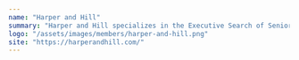 ```yaml
---
name: "Harper and Hill"
summary: "Harper and Hill specializes in the Executive Search of Senior Management positions in Asia. We have consultants in different industries and regions in Asia. Each of our consultants have more than 10 year experience in the Executive Search industry with hundreds of placements and numerous satisfied clients."
logo: "/assets/images/members/harper-and-hill.png"
site: "https://harperandhill.com/"
---
```

